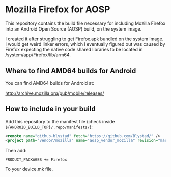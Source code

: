 # Mozilla Firefox for AOSP

This repository contains the build file necessary for including Mozilla Firefox into
an Android Open Source (AOSP) build, on the system image.

I created it after struggling to get Firefox.apk bundled on the system image. I would
get weird linker errors, which I eventually figured out was caused by Firefox expecting
the native code shared libraries to be located in /system/app/Firefox/lib/arm64.

## Where to find AMD64 builds for Android

You can find AMD64 builds for Android at:

http://archive.mozilla.org/pub/mobile/releases/

## How to include in your build

Add this repository to the manifest file (check inside `${ANDROID_BUILD_TOP}/.repo/manifests/`):
```xml
<remote name="github-blystad" fetch="https://github.com/Blystad/" />
<project path="vendor/mozilla" name="aosp_vendor_mozilla" revision="master" remote="github-blystad" />
```

Then add:
```
PRODUCT_PACKAGES += Firefox
```

To your device.mk file.
